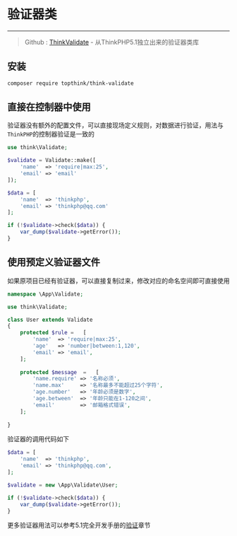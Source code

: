 # 验证器类

------

> Github : [ThinkValidate](https://github.com/top-think/think-validate) - 从ThinkPHP5.1独立出来的验证器类库

安装
------

```bash
composer require topthink/think-validate
```

直接在控制器中使用
------

验证器没有额外的配置文件，可以直接现场定义规则，对数据进行验证，用法与`ThinkPHP`的控制器验证是一致的

```php
use think\Validate;

$validate = Validate::make([
    'name'  => 'require|max:25',
    'email' => 'email'
]);

$data = [
    'name'  => 'thinkphp',
    'email' => 'thinkphp@qq.com'
];

if (!$validate->check($data)) {
    var_dump($validate->getError());
}
```

使用预定义验证器文件
------

如果原项目已经有验证器，可以直接复制过来，修改对应的命名空间即可直接使用

```php
namespace \App\Validate;

use think\Validate;

class User extends Validate
{
    protected $rule =   [
        'name'  => 'require|max:25',
        'age'   => 'number|between:1,120',
        'email' => 'email',    
    ];
    
    protected $message  =   [
        'name.require' => '名称必须',
        'name.max'     => '名称最多不能超过25个字符',
        'age.number'   => '年龄必须是数字',
        'age.between'  => '年龄只能在1-120之间',
        'email'        => '邮箱格式错误',    
    ];
    
}
```

验证器的调用代码如下

```php
$data = [
    'name'  => 'thinkphp',
    'email' => 'thinkphp@qq.com',
];

$validate = new \App\Validate\User;

if (!$validate->check($data)) {
    var_dump($validate->getError());
}
```

更多验证器用法可以参考5.1完全开发手册的[验证](https://www.kancloud.cn/manual/thinkphp5_1/354101)章节
